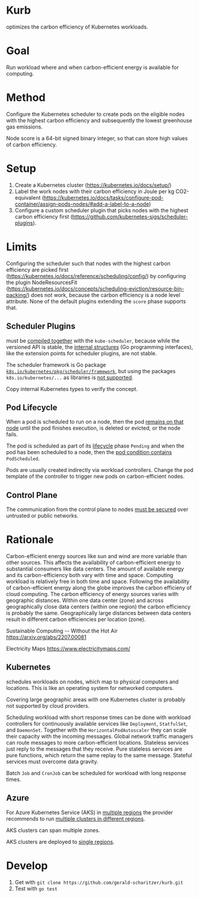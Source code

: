 # Kurb

optimizes the carbon efficiency of Kubernetes workloads.

# Goal

Run workload where and when carbon-efficient energy is available for computing.

# Method

Configure the Kubernetes scheduler to create pods on the eligible nodes with the highest carbon efficiency and subsequently the lowest greenhouse gas emissions.

Node score is a 64-bit signed binary integer, so that can store high values of carbon efficiency.

# Setup

1. Create a Kubernetes cluster (https://kubernetes.io/docs/setup/)
2. Label the work nodes with their carbon efficiency in Joule per kg CO2-equivalent (https://kubernetes.io/docs/tasks/configure-pod-container/assign-pods-nodes/#add-a-label-to-a-node)
3. Configure a custom scheduler plugin that picks nodes with the highest carbon efficiency first (https://github.com/kubernetes-sigs/scheduler-plugins).

# Limits

Configuring the scheduler such that nodes with the highest carbon efficiency are picked first (https://kubernetes.io/docs/reference/scheduling/config/) by configuring the plugin NodeResourcesFit (https://kubernetes.io/docs/concepts/scheduling-eviction/resource-bin-packing/) does not work, because the carbon efficiency is a node level attribute.
None of the default plugins extending the `score` phase supports that.

## Scheduler Plugins

must be [compiled together](https://github.com/kubernetes/kubernetes#to-start-using-k8s) with the `kube-scheduler`,
because while the versioned API is stable,
the [internal structures](https://github.com/kubernetes/community/blob/master/contributors/devel/sig-architecture/api_changes.md#so-you-want-to-change-the-api) (Go programming interfaces),
like the extension points for scheduler plugins,
are not stable.

The scheduler framework is Go package [`k8s.io/kubernetes/pkg/scheduler/framework`](https://pkg.go.dev/k8s.io/kubernetes/pkg/scheduler/framework), but using the packages `k8s.io/kubernetes/...` as libraries is [not supported](https://github.com/kubernetes/kubernetes/tree/master#to-start-using-k8s).

Copy internal Kubernetes types to verify the concept.

## Pod Lifecycle

When a pod is scheduled to run on a node, then the pod [remains on that node](https://kubernetes.io/docs/concepts/workloads/pods/#working-with-pods)
until the pod finishes execution, is deleted or evicted, or the node fails.

The pod is scheduled as part of its [lifecycle](https://kubernetes.io/docs/concepts/workloads/pods/pod-lifecycle/#pod-phase) phase `Pending`
and when the pod has been scheduled to a node,
then the [pod condition contains](https://kubernetes.io/docs/concepts/workloads/pods/pod-lifecycle/#pod-conditions) `PodScheduled`.

Pods are usually created indirectly via workload controllers.
Change the pod template of the controller to trigger new pods on carbon-efficient nodes.

## Control Plane

The communication from the control plane to nodes [must be secured](https://kubernetes.io/docs/concepts/architecture/control-plane-node-communication/#control-plane-to-node) over untrusted or public networks.

# Rationale

Carbon-efficient energy sources like sun and wind are more variable than other sources.
This affects the availability of carbon-efficient energy to substantial consumers like data centers.
The amount of available energy and its carbon-efficiency both vary with time and space.
Computing workload is relatively free in both time and space.
Following the availability of carbon-efficient energy along the globe improves the carbon efficieny of cloud computing.
The carbon efficiency of energy sources varies with geographic distances.
Within one data center (zone) and across geographically close data centers (within one region) the carbon efficiency is probably the same.
Geographically large distances between data centers result in different carbon efficiencies per location (zone).

Sustainable Computing -- Without the Hot Air
https://arxiv.org/abs/2207.00081

Electricity Maps
https://www.electricitymaps.com/

## Kubernetes

schedules workloads on nodes, which map to physical computers and locations.
This is like an operating system for networked computers.

Covering large geographic areas with one Kubernetes cluster is probably not supported by cloud providers.

Scheduling workload with short response times can be done with workload controllers for continuously available services like `Deployment`, `StatfulSet`, and `DaemonSet`.
Together with the `HorizontalPodAutoscaler` they can scale their capacity with the incoming messages.
Global network traffic managers can route messages to more carbon-efficient locations.
Stateless services just reply to the messages that they receive.
Pure stateless services are pure functions, which return the same replay to the same message.
Stateful services must overcome data gravity.

Batch `Job` and `CronJob` can be scheduled for workload with long response times.

## Azure

For Azure Kubernetes Service (AKS) in [multiple regions](https://learn.microsoft.com/en-us/azure/architecture/reference-architectures/containers/aks/baseline-aks#multiple-regions)
the provider recommends to run [multiple clusters in different regions](https://learn.microsoft.com/en-us/azure/architecture/reference-architectures/containers/aks-multi-region/aks-multi-cluster).

AKS clusters can span multiple zones.

AKS clusters are deployed to [single regions](https://learn.microsoft.com/en-us/azure/aks/operator-best-practices-multi-region#plan-for-multiregion-deployment).

# Develop

1. Get with `git clone https://github.com/gerald-scharitzer/kurb.git`
2. Test with `go test`
